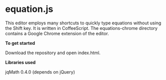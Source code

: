 equation.js
===========

This editor employs many shortcuts to quickly type equations without using the Shift key. It is written in CoffeeScript. The equations-chrome directory contains a Google Chrome extension of the editor.

**To get started**

Download the repository and open index.html.

**Libraries used**

jqMath 0.4.0 (depends on jQuery)

